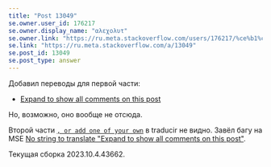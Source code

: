 ```yaml
---
title: "Post 13049"
se.owner.user_id: 176217
se.owner.display_name: "αλεχολυτ"
se.owner.link: "https://ru.meta.stackoverflow.com/users/176217/%ce%b1%ce%bb%ce%b5%cf%87%ce%bf%ce%bb%cf%85%cf%84"
se.link: "https://ru.meta.stackoverflow.com/a/13049"
se.post_id: 13049
se.post_type: answer
---
```

<p>Добавил переводы для первой части:</p>
<ul>
<li><a href="https://ru.traducir.win/strings/15918" rel="nofollow noreferrer">Expand to show all comments on this post</a></li>
</ul>
<p>Но, возможно, оно вообще не отсюда.</p>
<p>Второй части <a href="https://ru.traducir.win/filters?sourceRegex=add%20one%20of%20your%20own" rel="nofollow noreferrer"><code>, or add one of your own</code></a> в traducir не видно. Завёл багу на MSE <a href="https://meta.stackexchange.com/q/393601/339911">No string to translate &quot;Expand to show all comments on this post&quot;</a>.</p>
<p>Текущая сборка 2023.10.4.43662.</p>

